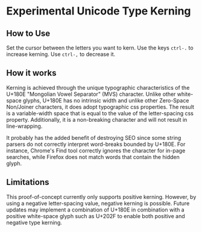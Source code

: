 # Experimental Unicode Type Kerning
      
## How to Use
      
Set the cursor between the letters you want to kern. Use the keys
`ctrl-.` to increase kerning. Use `ctrl-,` to decrease it.

## How it works

Kerning is achieved through the unique typographic characteristics of
the U+180E "Mongolian Vowel Separator" (MVS) character. Unlike other
white-space glyphs, U+180E has no intrinsic width and unlike other
Zero-Space Non/Joiner characters, it does adopt typographic css
properties. The result is a variable-width space that is equal to the
value of the letter-spacing css property. Additionally, it is a
non-breaking character and will not result in line-wrapping.


It probably has the added benefit of destroying SEO since some string
parsers do not correctly interpret word-breaks bounded by U+180E. For
instance, Chrome's Find tool correctly ignores the character for in-page
searches, while Firefox does not match words that contain the hidden
glyph.

## Limitations

This proof-of-concept currently only supports positive kerning. However,
by using a negative letter-spacing value, negative kerning is possible.
Future updates may implement a combination of U+180E in combination with
a positive white-space glyph such as U+202F to enable both positive and
negative type kerning.
